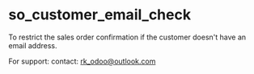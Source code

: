 # so_customer_email_check

To restrict the sales order confirmation if the customer doesn't have an email address.

For support:
contact: rk_odoo@outlook.com
